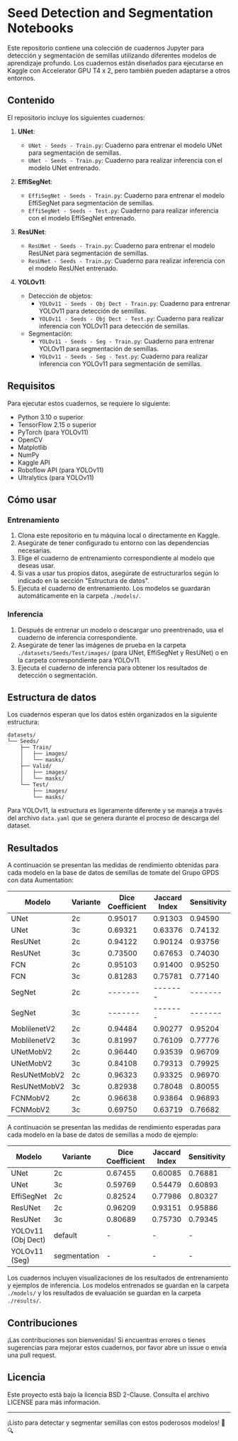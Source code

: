 # Seed Detection and Segmentation Notebooks

Este repositorio contiene una colección de cuadernos Jupyter para detección y segmentación de semillas utilizando diferentes modelos de aprendizaje profundo. Los cuadernos están diseñados para ejecutarse en Kaggle con Accelerator GPU T4 x 2, pero también pueden adaptarse a otros entornos.

## Contenido

El repositorio incluye los siguientes cuadernos:

1. **UNet**:
   - `UNet - Seeds - Train.py`: Cuaderno para entrenar el modelo UNet para segmentación de semillas.
   - `UNet - Seeds - Train.py`: Cuaderno para realizar inferencia con el modelo UNet entrenado.

2. **EffiSegNet**:
   - `EffiSegNet - Seeds - Train.py`: Cuaderno para entrenar el modelo EffiSegNet para segmentación de semillas.
   - `EffiSegNet - Seeds - Test.py`: Cuaderno para realizar inferencia con el modelo EffiSegNet entrenado.

3. **ResUNet**:
   - `ResUNet - Seeds - Train.py`: Cuaderno para entrenar el modelo ResUNet para segmentación de semillas.
   - `ResUNet - Seeds - Train.py`: Cuaderno para realizar inferencia con el modelo ResUNet entrenado.

4. **YOLOv11**:
   - Detección de objetos:
     - `YOLOv11 - Seeds - Obj Dect - Train.py`: Cuaderno para entrenar YOLOv11 para detección de semillas.
     - `YOLOv11 - Seeds - Obj Dect - Test.py`: Cuaderno para realizar inferencia con YOLOv11 para detección de semillas.
   - Segmentación:
     - `YOLOv11 - Seeds - Seg - Train.py`: Cuaderno para entrenar YOLOv11 para segmentación de semillas.
     - `YOLOv11 - Seeds - Seg - Test.py`: Cuaderno para realizar inferencia con YOLOv11 para segmentación de semillas.

## Requisitos

Para ejecutar estos cuadernos, se requiere lo siguiente:

- Python 3.10 o superior
- TensorFlow 2.15 o superior
- PyTorch (para YOLOv11)
- OpenCV
- Matplotlib
- NumPy
- Kaggle API
- Roboflow API (para YOLOv11)
- Ultralytics (para YOLOv11)

## Cómo usar

### Entrenamiento

1. Clona este repositorio en tu máquina local o directamente en Kaggle.
2. Asegúrate de tener configurado tu entorno con las dependencias necesarias.
3. Elige el cuaderno de entrenamiento correspondiente al modelo que deseas usar.
4. Si vas a usar tus propios datos, asegúrate de estructurarlos según lo indicado en la sección "Estructura de datos".
5. Ejecuta el cuaderno de entrenamiento. Los modelos se guardarán automáticamente en la carpeta `./models/`.

### Inferencia

1. Después de entrenar un modelo o descargar uno preentrenado, usa el cuaderno de inferencia correspondiente.
2. Asegúrate de tener las imágenes de prueba en la carpeta `./datasets/Seeds/Test/images/` (para UNet, EffiSegNet y ResUNet) o en la carpeta correspondiente para YOLOv11.
3. Ejecuta el cuaderno de inferencia para obtener los resultados de detección o segmentación.

## Estructura de datos

Los cuadernos esperan que los datos estén organizados en la siguiente estructura:

```
datasets/
└── Seeds/
    ├── Train/
    │   ├── images/
    │   └── masks/
    ├── Valid/
    │   ├── images/
    │   └── masks/
    └── Test/
        ├── images/
        └── masks/
```

Para YOLOv11, la estructura es ligeramente diferente y se maneja a través del archivo `data.yaml` que se genera durante el proceso de descarga del dataset.

## Resultados

A continuación se presentan las medidas de rendimiento obtenidas para cada modelo en la base de datos de semillas de tomate del Grupo GPDS con data Aumentation:

| Modelo               | Variante | Dice Coefficient | Jaccard Index | Sensitivity | Specificity | Precision (P) | Recall (R)  | mAP50 | mAP50-95 |
|----------------------|----------|------------------|---------------|-------------|-------------|---------------|-------------|-------|----------|
| UNet                | 2c       | 0.95017          | 0.91303       | 0.94590     | 0.94590     | -             | -           | -     | -        |
| UNet                | 3c       | 0.69321          | 0.63376       | 0.74132     | 0.94701     | -             | -           | -     | -        |
| ResUNet             | 2c       | 0.94122          | 0.90124       | 0.93756     | 0.93756     | -             | -           | -     | -        |
| ResUNet             | 3c       | 0.73500          | 0.67653       | 0.74030     | 0.95479     | -             | -           | -     | -        |
| FCN                 | 2c       | 0.95103          | 0.91400       | 0.95250     | 0.95250     | -             | -           | -     | -        |
| FCN                 | 3c       | 0.81283          | 0.75781       | 0.77140     | 0.96060     | -             | -           | -     | -        |
| SegNet              | 2c       | -------          | -------       | -------     | -------     | -             | -           | -     | -        |
| SegNet              | 3c       | -------          | -------       | -------     | -------     | -             | -           | -     | -        |
| MoblilenetV2        | 2c       | 0.94484          | 0.90277       | 0.95204     | 0.95204     | -             | -           | -     | -        |
| MoblilenetV2        | 3c       | 0.81997          | 0.76109       | 0.77776     | 0.96114     | -             | -           | -     | -        |
| UNetMobV2           | 2c       | 0.96440          | 0.93539       | 0.96709     | 0.96709     | -             | -           | -     | -        |
| UNetMobV2           | 3c       | 0.84108          | 0.79313       | 0.79925     | 0.97315     | -             | -           | -     | -        |
| ResUNetMobV2        | 2c       | 0.96323          | 0.93325       | 0.96970     | 0.96970     | -             | -           | -     | -        |
| ResUNetMobV2        | 3c       | 0.82938          | 0.78048       | 0.80055     | 0.97597     | -             | -           | -     | -        |
| FCNMobV2            | 2c       | 0.96638          | 0.93864       | 0.96893     | 0.96893     | -             | -           | -     | -        |
| FCNMobV2            | 3c       | 0.69750          | 0.63719       | 0.76682     | 0.94443     | -             | -           | -     | -        |

A continuación se presentan las medidas de rendimiento esperadas para cada modelo en la base de datos de semillas a modo de ejemplo:

| Modelo               | Variante | Dice Coefficient | Jaccard Index | Sensitivity | Specificity | Precision (P) | Recall (R)  | mAP50 | mAP50-95 |
|----------------------|-----------|------------------|---------------|-------------|-------------|---------------|-------------|-------|----------|
| UNet                 | 2c        | 0.67455          | 0.60085       | 0.76881     | 0.76881     | -             | -           | -     | -        |
| UNet                 | 3c        | 0.59769          | 0.54479       | 0.60893     | 0.91768     | -             | -           | -     | -        |
| EffiSegNet           | 2c        | 0.82524          | 0.77986       | 0.80327     | 0.97725     | -             | -           | -     | -        |
| ResUNet              | 2c        | 0.96209          | 0.93151       | 0.95886     | 0.95886     | -             | -           | -     | -        |
| ResUNet              | 3c        | 0.80689          | 0.75730       | 0.79345     | 0.97511     | -             | -           | -     | -        |
| YOLOv11 (Obj Dect)     | default   | -                | -             | -           | -           | 0.901         | 0.903       | 0.947 | 0.755    |
| YOLOv11 (Seg)          | segmentation | -                | -             | -           | -           | 0.904         | 0.891       | 0.938 | 0.619    |

Los cuadernos incluyen visualizaciones de los resultados de entrenamiento y ejemplos de inferencia. Los modelos entrenados se guardan en la carpeta `./models/` y los resultados de evaluación se guardan en la carpeta `./results/`.

## Contribuciones

¡Las contribuciones son bienvenidas! Si encuentras errores o tienes sugerencias para mejorar estos cuadernos, por favor abre un issue o envía una pull request.

## Licencia

Este proyecto está bajo la licencia BSD 2-Clause. Consulta el archivo LICENSE para más información.

---

¡Listo para detectar y segmentar semillas con estos poderosos modelos! 🌱🔍
